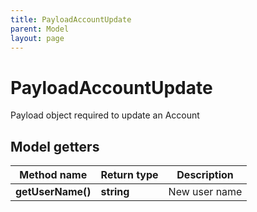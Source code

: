 ```yaml
---
title: PayloadAccountUpdate
parent: Model
layout: page
---
```


# PayloadAccountUpdate

Payload object required to update an Account

## Model getters

Method name | Return type | Description
------------ | ------------- | -------------
**getUserName()** | **string** | New user name

